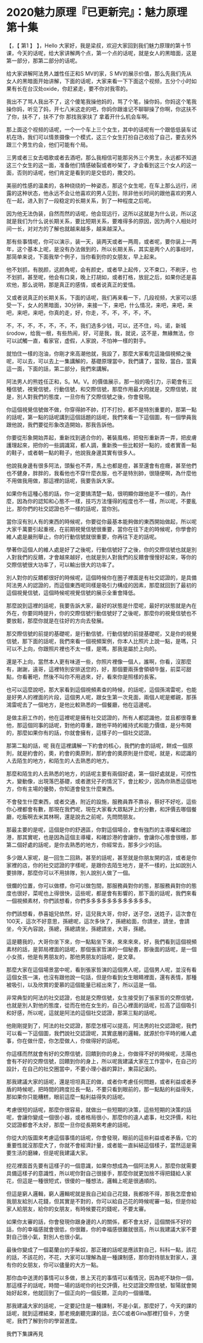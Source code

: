 # 2020魅力原理『已更新完』：魅力原理第十集

【，【 第1 】 】，Hello 大家好，我是梁叔，欢迎大家回到我们魅力原理的第十节课，今天的话呢，给大家讲解两个点，第一个点的话呢，就是女人的黑暗面，这是第一部分，那第二部分的话呢。

给大家讲解阿法男人雄性任正和S MV的家，S MV的展示价值，那么先我们先从女人的黑暗面开始讲解，下面的话呢，大家来看一下下面这个视频，五分个小时如果有长在台汉处oxide，你赶紧走，要不你对我零的。

我出不了骂人我出不了，这个傻笔我操他妈的，骂了个笔，操你妈，你妈这个笔我操你妈，听见了妈，开七八米这走的吧，你妈你跟谁记不聊聊操了你啊，你这扶不了你，扶不了，扶不了你 那找我家扶了 拿着开什么机会车啊。

那上面这个视频的话呢，一个一个车上三个女生，其中的话呢有一个跟低低装车试机在场，我们可以情景摄像一个模式，这三个女生打扮自己收拾了自己，要去另外跟三个男生约会，他们可能有个局。

三男或者三女去唱歌或者去酒吧，那么我相信可能那另外三个男生，永远都不知道这三个女生的这一面，准备他们情感破裂或者吵架了，才会看到这三个女人的这一面，否则的话呢，他们肯定是看到的是交低的，撒交的。

美丽的性感的温柔的，各种绕绕的一种姿态，那这个女生呢，在车上那么远行，闭露的这种状态，他永远不会让他喜欢的男人见到，除非他长时间的跟他喜欢的男人在一起，进入到了一段稳定的长期关系，到了一种程度之后呢。

因为他无法伪装，自然而然的话呢，他会现远行，这所以这就是为什么说，所以这就是我们为什么说长期关系，要比短期关系，要难得多的原因，因为两个人相处时间一长，对对方的了解也就越来越多，越来越深入。

那有些事情呢，你可以演示，装一天，装两天或者一两周，或者呢，要你装上一两年，这个基本上呢，是没有办法做到的，所以长期关系，其实是两个人的事经时，那简单来说，下面我举个例子，当你看到你的女朋友，早上起来。

他不划抓，有脱颜，这颜角呢，会有颜史，或者早上起传，又不束口，不刷牙，也不划抓，甚至呢，他会有口臭，晚上打胡如，或者打格，放屁之后，如果你还是喜欢他，那么说明，那是真正的感情，或者说真正的爱情。

又或者说真正的长期关系，下面的话呢，我们再来看一下，几段视频，大家可以感受一下，女人的黑暗面，30分钟，来接一下，来吧，什么情况，来吧，来吧，来吧，来吧，来吧，你真的走，好，你走，不，不，不，不，不。

不，不，不，不，不，不，不，我们选多少钱，可以，还不住，吗，诺，新城 środow，给我一根，有些热闹，好，可是我，我，就说，这不是，無緣無法，你可以試觸一直，看家官，虚假，人家說，不怕神一樣的對手。

就怕住一樣的泡油，你剛才來高潮他就，我設了，那麼大家看完這幾個視頻之後呢，可以去，可以去上一集講解的，基礎原理當中，我們講了，當殼，當白，當黃這一面，下面的話，第二部分，我們來講解。

阿法男人的熊姓任正和，S。M。V。的價值展示，那一般的吸引力，示範會有三種信號，視覺信號，行動信號，和交際信號，那麼作用最大的就是，交際信號，就是，別人對我們的態度，一旦你有了交際信號之後，你會發現。

你這個視覺信號做不做，你穿得帥不帥，打不打扮，都不是特別重要的，那第一點的話呢，第一點的話呢講到這個話題的話呢，我們來看一下這個圖，有一個學員我跟他說，我們要從形象改造開始，那我告訴他。

你要從形象開始弄起，重新找到適合你的，著裝風格，把發形重新弄一弄，把皮膚護理起來，把你的一些調識寫，都人調，重新換一些比較好一點的，或者實善一點的鞋子，或者朝一點的鞋子，他說我身邊其實有很多人。

他說我身邊有很多阿法，頭髮也不弄，馬上也都是痘，甚至還會有痘癮，甚至他們也不健身，胖胖的，我看他也不穿什麼衣服，也不是特別帥，很隨便啊，為什麼他不用做我用做，那這裡的話呢，我要告訴大家。

如果你有這種心態的話，你一定要搞清楚一點，很明顯你跟他是不一樣的，為什麼，因為你的認知和心態不一樣，技巧方法懂得的程度也不一樣，所以呢，不要亂比，那你們的社交認證也不一樣的話呢，當你別。

當你沒有別人有的東西的時候呢，你要從你最基本能夠做的東西開始做起，所以呢大家千萬要引起重視，在前期視覺信號很重要，當你在往下走的時候呢，你學會的維人處是嚴刑舉止，你的行動信號就很重要，你再往下走的話呢。

學著你這個人的維人處是好了之後呢，行動信號好了之後，你的交際信號也就是別人對我們的反饋，才會越來越好，也就是別人對我們的反饋會慢慢好起來，等你的交際信號很大功率了，可以輸出很大的功率了。

別人對你的反饋都很好的時候呢，這個時候你在圈子裡面是有社交認證的，是具備阿法男人的認證的，而這個東西呢同樣是吸引力構成的因素，那麼就回到了最初的這個視覺信號，這個時候呢視覺信號的展示全重會降低。

那麼說到這裡的話呢，我要告訴大家，最好的狀態是什麼呢，最好的狀態就是內在外在，你要同時提升，你的交際信號行動信號好了之後呢，那麼你的視覺信號也不要放鬆，那麼你就是在往好的方向去發展。

那交際信號的前提的基礎呢，是行動信號，行動信號的前提基礎呢，又是你的視覺信號，那下面的話呢，我們來看一個視頻案例，你本人比照片上說一點，是嗎，只可以不上向，你跟照片裡也不太一樣，是嗎，那我是屬於上向的。

還是不上向，當然本人更有味道一些，你照片裡像一個人，誰啊，你看，沒那麼有，謝謝，遠哥，這裡特別安排送您的，好，那個要兩孫會領頓牛盤，前菜可甜點，你看著吧，然後不叫你不用過來，好，看來你是照樣的長客。

也可以這麼說吧，那大家看到這個視頻素查的時候，的話呢，這個孫鴻雷呢，也能是好男人的裡面的片段，這個男人呢，跟女生第一次見面，兩個人呢是鄉親，那孫鴻雷呢去了一個地方，是他比較熟悉的一個餐廳，他在這邊呢。

是做主廚工作的，他在這裡呢是擁有社交認證的，所有人都認識他，並且都很尊重他，那這個同事的話呢，對他的尊重，跟他平時的維持式和能力價值，是分布開的，那麼如果你有的話，你就會擁有，這樣子的一個社交認證。

那第二點的話，呢 我在這裡講解一下約會的核心，我們約會的話呢，餅成一個原則，就是約會的，奧，約會的奧原則，那約會的奧原則是什麼呢，就是，和認識的人去陌生的地方，和陌生的人去熟悉的地方。

那麼和陌生的人去熟悉的地方，的話呢主要有兩個好處，第一個好處就是，可控性大，變動像，出現落巴基礎，或者邀兒子的情況下，會比較少，因為你熟悉這個地方，你有主場的優勢，你知道會發生什麼東西。

不會發生什麼東西，或者交通，附近的設施，服務員靠不靠谷，蔡好不好吃，這些你心裡都會有數，那現在我們呢，現在大家看大眾點評上的分數，和評價去哪個餐廳，吃飯啊去米其林啊，還是說去之前呢，先問問朋友。

那最主要的是呢，這個是你的舒適區，你對這個場合，會有強烈的主導權和確診港，那其實呢，也是因為這個主導權，和確診港的會讓你，會讓你心態會很穩，那第二個好處的話呢，是你去熟悉的地方，你經常去，那多少少的話。

多少跟人家呢，是一回生二回熟，甚至的話呢，甚至就是你朋友開的店，或者是你家裡的店，你的社交認證的字樣呢，是跟你去陌生地方，是不一樣的，比如說別人要排隊，那麼你可以不用排隊，別人說別人做了一個。

很爛的位置，你可以做標，你可以做包間，那服務員對你的態，那服務員對你的態度也很好，菜呢也上得很快，這些呢，都是會有影響的，那下面的話呢，我們來看一個視頻素材，你們該想看，你們多多多多多多多多多多多多。

你們該想看，恭喜姐兒依然，好，這兒我大哥，你好，送子您，送姓子，這次會在100天，這次不好意思，孫總呢，這次多快了，孫總給面，你請坐，請坐，會請坐，今天內容說，孫總，孫總請坐，孫總請坐，大哥，孫總。

這是聽我的，大哥你坐下來，你一點點坐下來，來來來來，好，我們看到這個視頻素材的話，是郭局裡面的話呢，那個張家哲演的一個秘書，那後面的話呢，是一個小女孩，他是有男朋友的，那他男朋友的話呢，是文章。

那麼大家在這個場景當中呢，看到張家哲演的這個男人呢，這個男人呢，並沒有看這個女孩一演，也沒有跟他說一句話，但是你看到女生眼睛裡面，還有表情，那種被吸引，以及欣賞的愛慕的這個能量已經出來了，所以這是一個。

非常典型的阿法的社交認證，也就是交際信號，女生接受到了張家哲的交際信號，也就是別人對他的態度，從而在他在女生的，自己心裡面的話呢，拉高了這個吸引和好感，所以呢，這就是阿法的這個社交認證，那第三點的話呢。

他剛剛提到了，阿法的社交認證，那麼怎樣可以提高，阿法男的社交認證呢，我們可以看一下這個圖，我們說社交認證呢，其實底層的邏輯，就源於你平時的維人處事，你在做什麼，你怎麼做人，你做得好的話呢。

你這樣而然就會有好的交際信號，回饋到你的身上，你做得不好的時候呢，志陽也會有不好的交際信號，回饋到你的身上，所以呢我建議大家在工作當中，在自己的設計，在自己的社交圈當中，不要小理小器的算計，東蒜記溪的。

那我建議大家的話呢，還是坦坦真正的做，或者你考慮任何問題，或者利益或者矛盾的時候呢，把時間的跨度拉長一點，不要只看到眼前的，那一點點的利益得失，那如果你只能糟糕，眼前這麼一點利益得失的話呢。

考慮很短的話呢，那麼你很容易，就做出一些短期的決策，這些短期的決策的話呢，會讓你變成一個很小器，或者格局很小，那麼你的違人處事，社交評價，和社交認證都會不太好，那麼一旦你從長期來考慮的話呢。

你從大的版圖來考慮這個事情的話呢，你會發現，眼前的這些利益或者矛盾，它的重要性就沒那麼大了，你就不會經濟計量，或者能一直糾結這個樣子，當然這是需要生活的磨練，但是呢我建議大家。

挖花裡面首先要有這樣子的一個意識，如果你想成為一個阿法男人，那麼你就需要具備這樣子的意識性，所以呢你對自己很接手，那麼你就更加捨不得把錢給人家花，但這是一種很短式，很傻的一種想法，邏輯上呢是很通順的。

但這是窮人邏輯，窮人邏輯呢就是我自己給自己花錢，我都捨不得，那我怎麼會給我朋友給別人花錢，但其實是不對的，你可以給自己花的時候呢審一點，但是你給家人給朋友，給你的女朋友，有時候要花的錢呢，不要太審。

如果你太審的話，你會發現你跟身邊的人的關係，都不會太好，這個關係不好的話，你的幸福感就會很低，你很難，你的幸福感很難就很高，所以我建議大家不要對自己很小氣，對別人也很小氣。

最後你變成了一個葛蘭台的手柴奴，那正確的話呢是應該對自己，科科一點，該花的話，不該花的，不花，大家可以理解為是一種課制感，那你對待朋友對家人，還有你的女朋友，你可以儘量的大方一點。

那你血中送燙的事情可以多做，景上天花的事情可以看情況，因為呢不缺你一個，那這樣子的話呢，時間一場的話呢你的社交評價，社交認證交際信號，智陽就會開始好起來，他就回到了一個正向的一個反饋，正向的一個循環。

那我建議大家的話呢，一定要記住是一種課制，不是小氣，那麼好了，今天的課的話呢，就到這裡結束，那老規劇聽完課的話，去CC或者Gina那裡打個卡，方便呢，我們了解到你的學習進度。

我們下集課再見
